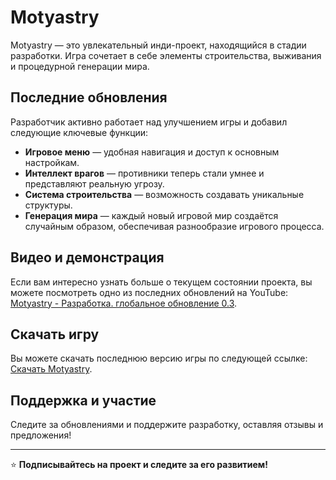 # Motyastry

Motyastry — это увлекательный инди-проект, находящийся в стадии разработки. Игра сочетает в себе элементы строительства, выживания и процедурной генерации мира. 

## Последние обновления
Разработчик активно работает над улучшением игры и добавил следующие ключевые функции:
- **Игровое меню** — удобная навигация и доступ к основным настройкам.
- **Интеллект врагов** — противники теперь стали умнее и представляют реальную угрозу.
- **Система строительства** — возможность создавать уникальные структуры.
- **Генерация мира** — каждый новый игровой мир создаётся случайным образом, обеспечивая разнообразие игрового процесса.

## Видео и демонстрация
Если вам интересно узнать больше о текущем состоянии проекта, вы можете посмотреть одно из последних обновлений на YouTube: [Motyastry - Разработка. глобальное обновление 0.3](https://www.youtube.com/watch?v=bIcn7bvyfuw&form=MG0AV3).

## Скачать игру
Вы можете скачать последнюю версию игры по следующей ссылке: [Скачать Motyastry](https://github.com/pashka123321/Motyastry/releases).

## Поддержка и участие
Следите за обновлениями и поддержите разработку, оставляя отзывы и предложения!

---
⭐ **Подписывайтесь на проект и следите за его развитием!**
